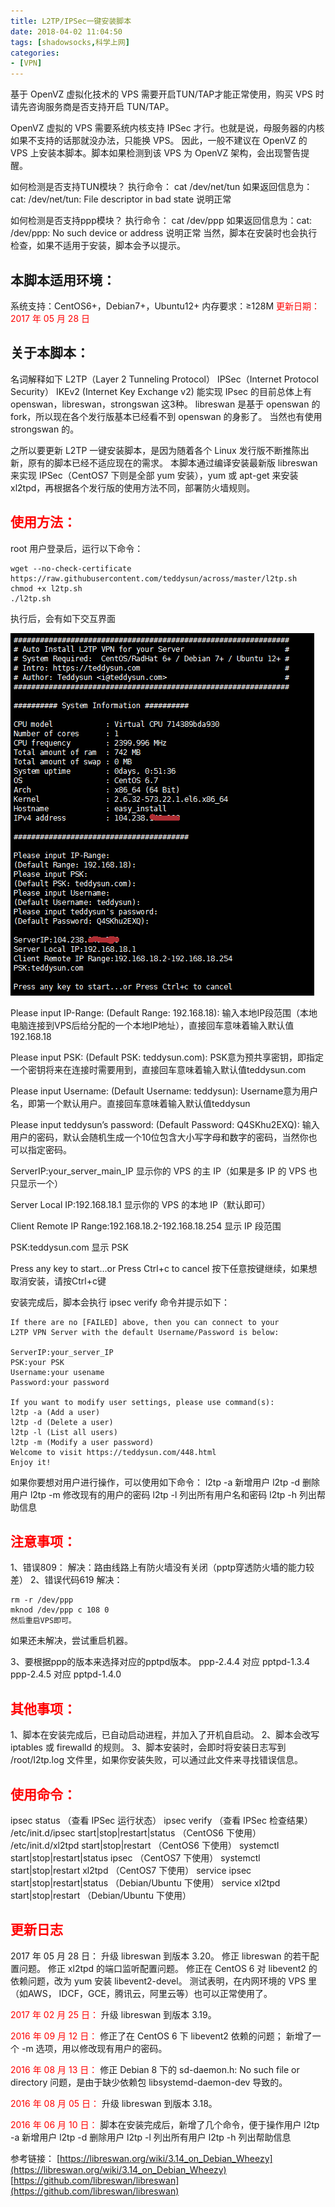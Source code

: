 ```yaml
---
title: L2TP/IPSec一键安装脚本
date: 2018-04-02 11:04:50
tags: [shadowsocks,科学上网]
categories:
- [VPN]
---
```

基于 OpenVZ 虚拟化技术的 VPS 需要开启TUN/TAP才能正常使用，购买 VPS 时请先咨询服务商是否支持开启 TUN/TAP。

OpenVZ 虚拟的 VPS 需要系统内核支持 IPSec 才行。也就是说，母服务器的内核如果不支持的话那就没办法，只能换 VPS。
因此，一般不建议在 OpenVZ 的 VPS 上安装本脚本。脚本如果检测到该 VPS 为 OpenVZ 架构，会出现警告提醒。

如何检测是否支持TUN模块？
执行命令：
cat /dev/net/tun
如果返回信息为：cat: /dev/net/tun: File descriptor in bad state 说明正常

如何检测是否支持ppp模块？
执行命令：
cat /dev/ppp
如果返回信息为：cat: /dev/ppp: No such device or address 说明正常
当然，脚本在安装时也会执行检查，如果不适用于安装，脚本会予以提示。

<!--more-->
## 本脚本适用环境：
系统支持：CentOS6+，Debian7+，Ubuntu12+
内存要求：≥128M
<font color='red'>更新日期：2017 年 05 月 28 日</font>

## 关于本脚本：
名词解释如下
L2TP（Layer 2 Tunneling Protocol）
IPSec（Internet Protocol Security）
IKEv2 (Internet Key Exchange v2)
能实现 IPsec 的目前总体上有 openswan，libreswan，strongswan 这3种。
libreswan 是基于 openswan 的 fork，所以现在各个发行版基本已经看不到 openswan 的身影了。
当然也有使用 strongswan 的。

之所以要更新 L2TP 一键安装脚本，是因为随着各个 Linux 发行版不断推陈出新，原有的脚本已经不适应现在的需求。
本脚本通过编译安装最新版 libreswan 来实现 IPSec（CentOS7 下则是全部 yum 安装），yum 或 apt-get 来安装 xl2tpd，再根据各个发行版的使用方法不同，部署防火墙规则。


<font color='red'>使用方法：</font>
---
root 用户登录后，运行以下命令：
```
wget --no-check-certificate https://raw.githubusercontent.com/teddysun/across/master/l2tp.sh
chmod +x l2tp.sh
./l2tp.sh
```


执行后，会有如下交互界面

![img1](L2TP-IPSec_sh/l2tp_1.png)


Please input IP-Range:
(Default Range: 192.168.18):
输入本地IP段范围（本地电脑连接到VPS后给分配的一个本地IP地址），直接回车意味着输入默认值192.168.18

Please input PSK:
(Default PSK: teddysun.com):
PSK意为预共享密钥，即指定一个密钥将来在连接时需要用到，直接回车意味着输入默认值teddysun.com

Please input Username:
(Default Username: teddysun):
Username意为用户名，即第一个默认用户。直接回车意味着输入默认值teddysun

Please input teddysun’s password:
(Default Password: Q4SKhu2EXQ):
输入用户的密码，默认会随机生成一个10位包含大小写字母和数字的密码，当然你也可以指定密码。

ServerIP:your_server_main_IP
显示你的 VPS 的主 IP（如果是多 IP 的 VPS 也只显示一个）

Server Local IP:192.168.18.1
显示你的 VPS 的本地 IP（默认即可）

Client Remote IP Range:192.168.18.2-192.168.18.254
显示 IP 段范围

PSK:teddysun.com
显示 PSK

Press any key to start…or Press Ctrl+c to cancel
按下任意按键继续，如果想取消安装，请按Ctrl+c键

安装完成后，脚本会执行 ipsec verify 命令并提示如下：

```
If there are no [FAILED] above, then you can connect to your
L2TP VPN Server with the default Username/Password is below:

ServerIP:your_server_IP
PSK:your PSK
Username:your usename
Password:your password

If you want to modify user settings, please use command(s):
l2tp -a (Add a user)
l2tp -d (Delete a user)
l2tp -l (List all users)
l2tp -m (Modify a user password)
Welcome to visit https://teddysun.com/448.html
Enjoy it!

```

如果你要想对用户进行操作，可以使用如下命令：
l2tp -a 新增用户
l2tp -d 删除用户
l2tp -m 修改现有的用户的密码
l2tp -l 列出所有用户名和密码
l2tp -h 列出帮助信息

<font color='red'>注意事项：</font>
---

1、错误809：
解决：路由线路上有防火墙没有关闭（pptp穿透防火墙的能力较差）
2、错误代码619
解决：
```
rm -r /dev/ppp
mknod /dev/ppp c 108 0 
然后重启VPS即可。
```
如果还未解决，尝试重启机器。

3、要根据ppp的版本来选择对应的pptpd版本。
ppp-2.4.4  对应   pptpd-1.3.4
ppp-2.4.5  对应   pptpd-1.4.0


<font color='red'>其他事项：</font>
---
1、脚本在安装完成后，已自动启动进程，并加入了开机自启动。
2、脚本会改写 iptables 或 firewalld 的规则。
3、脚本安装时，会即时将安装日志写到 /root/l2tp.log 文件里，如果你安装失败，可以通过此文件来寻找错误信息。

<font color='red'>使用命令：</font>
---
ipsec status （查看 IPSec 运行状态）
ipsec verify （查看 IPSec 检查结果）
/etc/init.d/ipsec start|stop|restart|status （CentOS6 下使用）
/etc/init.d/xl2tpd start|stop|restart （CentOS6 下使用）
systemctl start|stop|restart|status ipsec （CentOS7 下使用）
systemctl start|stop|restart xl2tpd （CentOS7 下使用）
service ipsec start|stop|restart|status （Debian/Ubuntu 下使用）
service xl2tpd start|stop|restart （Debian/Ubuntu 下使用）


<font color='red'>更新日志</font>
---
2017 年 05 月 28 日：
升级 libreswan 到版本 3.20。
修正 libreswan 的若干配置问题。
修正 xl2tpd 的端口监听配置问题。
修正在 CentOS 6 对 libevent2 的依赖问题，改为 yum 安装 libevent2-devel。
测试表明，在内网环境的 VPS 里（如AWS， IDCF，GCE，腾讯云，阿里云等）也可以正常使用了。

<font color='red'>2017 年 02 月 25 日：</font>
升级 libreswan 到版本 3.19。

<font color='red'>2016 年 09 月 12 日：</font>
修正了在 CentOS 6 下 libevent2 依赖的问题；
新增了一个 -m 选项，用以修改现有用户的密码。

<font color='red'>2016 年 08 月 13 日：</font>
修正 Debian 8 下的 sd-daemon.h: No such file or directory 问题，是由于缺少依赖包 libsystemd-daemon-dev 导致的。

<font color='red'>2016 年 08 月 05 日：</font>
升级 libreswan 到版本 3.18。

<font color='red'>2016 年 06 月 10 日：</font>
脚本在安装完成后，新增了几个命令，便于操作用户
l2tp -a 新增用户
l2tp -d 删除用户
l2tp -l 列出所有用户
l2tp -h 列出帮助信息



参考链接：
[https://libreswan.org/wiki/3.14_on_Debian_Wheezy](https://libreswan.org/wiki/3.14_on_Debian_Wheezy)
[https://github.com/libreswan/libreswan](https://github.com/libreswan/libreswan)
